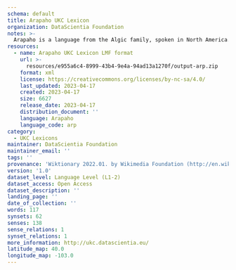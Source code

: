 ```yaml
---
schema: default
title: Arapaho UKC Lexicon
organization: DataScientia Foundation
notes: >-
  Arapaho is a language from the Algic family, spoken in North America. The UKC Lexicon of Arapaho is represented as a lexico-semantic network. It consists of words, word senses, synsets, as well as sense-level and synset-level relationships.
resources:
  - name: Arapaho UKC Lexicon LMF format
    url: >-
      resources/e955a6c4-8999-43b4-9e4a-94ad13a1270f/output-arp.zip
    format: xml
    license: https://creativecommons.org/licenses/by-nc-sa/4.0/
    last_updated: 2023-04-17
    created: 2023-04-17
    size: 6627
    release_date: 2023-04-17
    distribution_document: ''
    language: Arapaho
    language_code: arp
category:
  - UKC Lexicons
maintainer: DataScientia Foundation
maintainer_email: ''
tags: ''
provenance: 'Wiktionary 2022.01. by Wikimedia Foundation (http://en.wiktionary.org); CogNet 2.1 by Khuyagbaatar Batsuren, National University of Mongolia (http://cognet.ukc.disi.unitn.it); MorphyNet 2.0 by Gábor Bella and Khuyagbaatar Batsuren (http://ukc.disi.unitn.it/index.php/morphynet/); Native Languages of the Americas 2021.11. by Laura Redish and Orrin Lewis (http://www.native-languages.org); Princeton WordNet 2.1 by Princeton University (https://wordnet.princeton.edu)'
version: '1.0'
dataset_level: Language Level (L1-2)
dataset_access: Open Access
dataset_description: ''
landing_page: ''
date_of_collection: ''
words: 117
synsets: 62
senses: 138
sense_relations: 1
synset_relations: 1
more_information: http://ukc.datascientia.eu/
latitude_map: 40.0
longitude_map: -103.0
---
```

